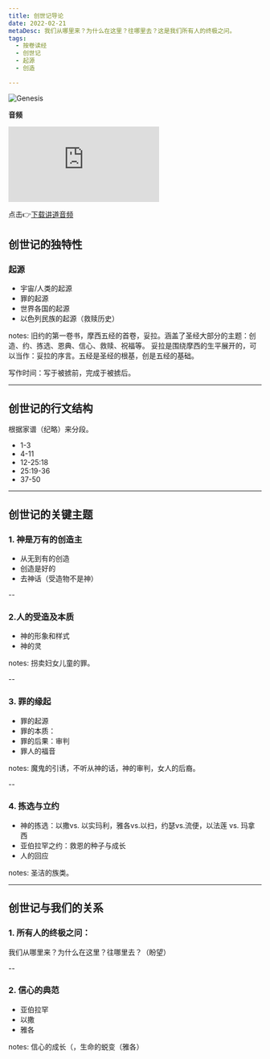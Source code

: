 ```yaml
---
title: 创世记导论
date: 2022-02-21
metaDesc: 我们从哪里来？为什么在这里？往哪里去？这是我们所有人的终极之问。
tags:
  - 按卷读经
  - 创世记
  - 起源
  - 创造

---
```


![Genesis](https://i.ibb.co/FBW0T8k/64162-tree-of-knowledge-1200-1200w-tn.jpg)

**音频**

<iframe src="https://res.cloudinary.com/jeshurun/video/upload/v1647326605/audio/%E5%88%9B%E4%B8%96%E8%AE%B0%E6%A6%82%E8%AE%BA%E5%8F%8A%E9%97%AE%E9%A2%98%E8%AE%A8%E8%AE%BA_s9szhr.mp4" class="resize-both" frameborder="0"></iframe>

点击👉[下载讲道音频](https://www.geshandi.top/s/AYIv)

## 创世记的独特性

### 起源
- 宇宙/人类的起源
- 罪的起源
- 世界各国的起源
- 以色列民族的起源（救赎历史）

notes: 旧约的第一卷书，摩西五经的首卷，妥拉。涵盖了圣经大部分的主题：创造、约、拣选、恩典、信心、救赎、祝福等。
妥拉是围绕摩西的生平展开的，可以当作：妥拉的序言。五经是圣经的根基，创是五经的基础。

写作时间：写于被掳前，完成于被掳后。

---

## 创世记的行文结构
根据家谱（纪略）来分段。
- 1-3
- 4-11
- 12-25:18
- 25:19-36
- 37-50

---

## 创世记的关键主题
### 1. 神是万有的创造主
- 从无到有的创造
- 创造是好的
- 去神话（受造物不是神）

--

### 2.人的受造及本质
- 神的形象和样式
- 神的灵

notes: 拐卖妇女儿童的罪。

--

### 3. 罪的缘起
- 罪的起源
- 罪的本质：
- 罪的后果：审判
- 罪人的福音

notes: 
魔鬼的引诱，不听从神的话，神的审判，女人的后裔。

--

### 4. 拣选与立约
- 神的拣选：以撒vs. 以实玛利，雅各vs.以扫，约瑟vs.流便，以法莲 vs. 玛拿西
- 亚伯拉罕之约：救恩的种子与成长
- 人的回应

notes: 
圣洁的族类。

---

## 创世记与我们的关系
### 1. 所有人的终极之问：
我们从哪里来？为什么在这里？往哪里去？（盼望）

--

### 2. 信心的典范
- 亚伯拉罕
- 以撒
- 雅各

notes: 信心的成长（，生命的蜕变（雅各）






